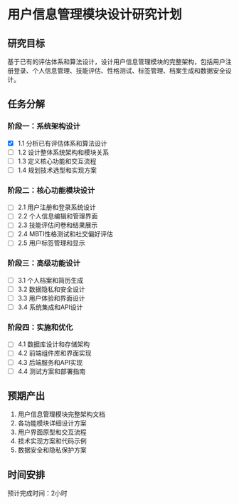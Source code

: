 # 用户信息管理模块设计研究计划

## 研究目标
基于已有的评估体系和算法设计，设计用户信息管理模块的完整架构，包括用户注册登录、个人信息管理、技能评估、性格测试、标签管理、档案生成和数据安全设计。

## 任务分解

### 阶段一：系统架构设计
- [x] 1.1 分析已有评估体系和算法设计
- [ ] 1.2 设计整体系统架构和模块关系
- [ ] 1.3 定义核心功能和交互流程
- [ ] 1.4 规划技术选型和实现方案

### 阶段二：核心功能模块设计
- [ ] 2.1 用户注册和登录系统设计
- [ ] 2.2 个人信息编辑和管理界面
- [ ] 2.3 技能评估问卷和结果展示
- [ ] 2.4 MBTI性格测试和社交偏好评估
- [ ] 2.5 用户标签管理和显示

### 阶段三：高级功能设计
- [ ] 3.1 个人档案和简历生成
- [ ] 3.2 数据隐私和安全设计
- [ ] 3.3 用户体验和界面设计
- [ ] 3.4 系统集成和API设计

### 阶段四：实施和优化
- [ ] 4.1 数据库设计和存储架构
- [ ] 4.2 前端组件库和界面实现
- [ ] 4.3 后端服务和API实现
- [ ] 4.4 测试方案和部署指南

## 预期产出
1. 用户信息管理模块完整架构文档
2. 各功能模块详细设计方案
3. 用户界面原型和交互流程
4. 技术实现方案和代码示例
5. 数据安全和隐私保护方案

## 时间安排
预计完成时间：2小时